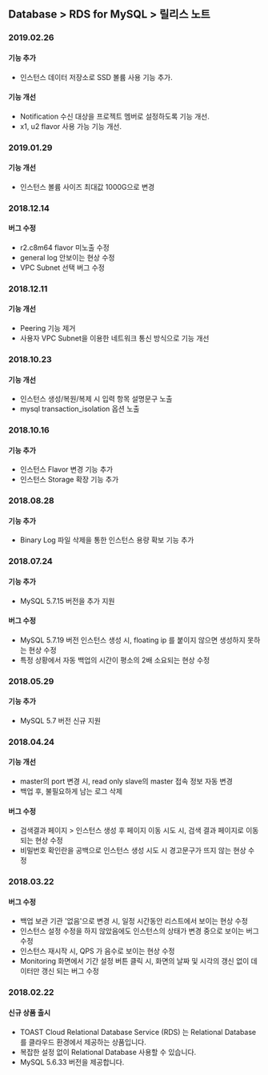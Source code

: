 ## Database > RDS for MySQL > 릴리스 노트

### 2019.02.26

#### 기능 추가

* 인스턴스 데이터 저장소로 SSD 볼륨 사용 기능 추가.

#### 기능 개선

* Notification 수신 대상을 프로젝트 멤버로 설정하도록 기능 개선.
* x1, u2 flavor 사용 가능 기능 개선.

### 2019.01.29

#### 기능 개선

* 인스턴스 볼륨 사이즈 최대값 1000G으로 변경

### 2018.12.14

#### 버그 수정

* r2.c8m64 flavor 미노출 수정
* general log 안보이는 현상 수정
* VPC Subnet 선택 버그 수정

### 2018.12.11

#### 기능 개선

* Peering 기능 제거
* 사용자 VPC Subnet을 이용한 네트워크 통신 방식으로 기능 개선

### 2018.10.23

#### 기능 개선

* 인스턴스 생성/복원/복제 시 입력 항목 설명문구 노출
* mysql transaction_isolation 옵션 노출

### 2018.10.16

#### 기능 추가

* 인스턴스 Flavor 변경 기능 추가
* 인스턴스 Storage 확장 기능 추가

### 2018.08.28

#### 기능 추가

* Binary Log 파일 삭제을 통한 인스턴스 용량 확보 기능 추가

### 2018.07.24

#### 기능 추가

* MySQL 5.7.15 버전을 추가 지원

#### 버그 수정

* MySQL 5.7.19 버전 인스턴스 생성 시, floating ip 를 붙이지 않으면 생성하지 못하는 현상 수정
* 특정 상황에서 자동 백업의 시간이 평소의 2배 소요되는 현상 수정 

### 2018.05.29

#### 기능 추가

* MySQL 5.7 버전 신규 지원

### 2018.04.24

#### 기능 개선

* master의 port 변경 시, read only slave의 master 접속 정보 자동 변경
* 백업 후, 불필요하게 남는 로그 삭제

#### 버그 수정

* 검색결과 페이지 > 인스턴스 생성 후 페이지 이동 시도 시, 검색 결과 페이지로 이동되는 현상 수정
* 비밀번호 확인란을 공백으로 인스턴스 생성 시도 시 경고문구가 뜨지 않는 현상 수정

### 2018.03.22

#### 버그 수정

* 백업 보관 기관 '없음'으로 변경 시, 일정 시간동안 리스트에서 보이는 현상 수정
* 인스턴스 설정 수정을 하지 않았음에도 인스턴스의 상태가 변경 중으로 보이는 버그 수정
* 인스턴스 재시작 시, QPS 가 음수로 보이는 현상 수정
* Monitoring 화면에서 기간 설정 버튼 클릭 시, 화면의 날짜 및 시각의 갱신 없이 데이터만 갱신 되는 버그 수정

### 2018.02.22

#### 신규 상품 출시

* TOAST Cloud Relational Database Service (RDS) 는 Relational Database 를 클라우드 환경에서 제공하는 상품입니다.
* 복잡한 설정 없이 Relational Database 사용할 수 있습니다.
* MySQL 5.6.33 버전을 제공합니다.
